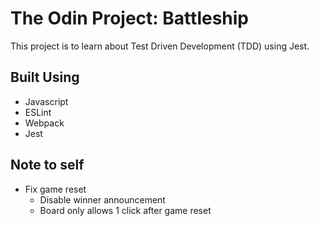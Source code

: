 # The Odin Project: Battleship
This project is to learn about Test Driven Development (TDD) using Jest.

## Built Using
- Javascript
- ESLint
- Webpack
- Jest

## Note to self
- Fix game reset
    - Disable winner announcement
    - Board only allows 1 click after game reset